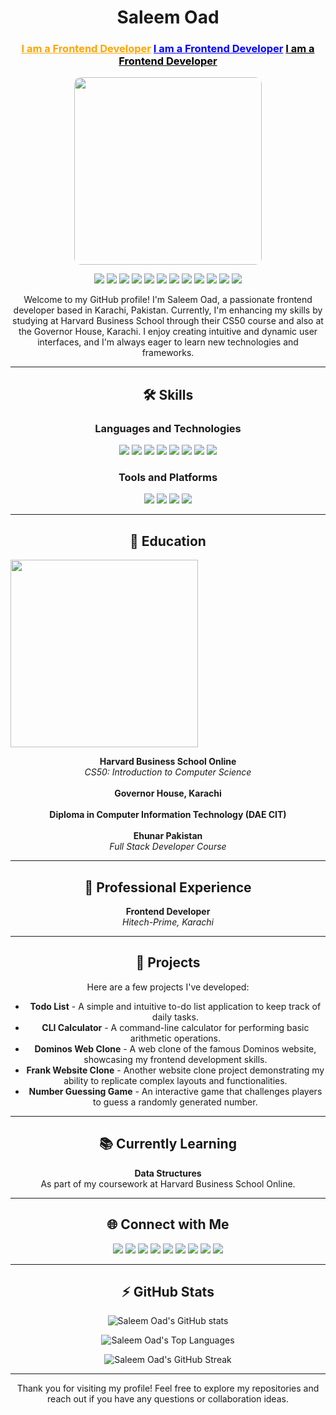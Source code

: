 <h1 align="center">Saleem Oad</h1>

<h3 align="center">
  <a href="#" style="color: orange;">I am a Frontend Developer</a>
  <a href="#" style="color: blue; animation: typing 2s steps(22, end) infinite;">I am a Frontend Developer</a>
  <a href="#" style="color: black; animation: typing 2s steps(22, end) infinite;">I am a Frontend Developer</a>
</h3> 
<p align="center"> <img src="https://png.pngtree.com/png-vector/20240320/ourlarge/pngtree-coding-clipart-guy-in-glasses-computer-tech-cartoon-vector-illustration-png-image_11957889.png" width="300px" style="border-radius: 10px;" > </p>


<p align="center">
  <img src="https://img.shields.io/badge/-HTML5-E34F26?style=flat&logo=html5&logoColor=white">
  <img src="https://img.shields.io/badge/-CSS3-1572B6?style=flat&logo=css3&logoColor=white">
  <img src="https://img.shields.io/badge/-JavaScript-F7DF1E?style=flat&logo=javascript&logoColor=black">
  <img src="https://img.shields.io/badge/-TypeScript-007ACC?style=flat&logo=typescript&logoColor=white">
  <img src="https://img.shields.io/badge/-React-61DAFB?style=flat&logo=react&logoColor=black">
  <img src="https://img.shields.io/badge/-Python-3776AB?style=flat&logo=python&logoColor=white">
  <img src="https://img.shields.io/badge/-C-00599C?style=flat&logo=c&logoColor=white">
  <img src="https://img.shields.io/badge/-Adobe%20Photoshop-31A8FF?style=flat&logo=adobe-photoshop&logoColor=white">
  <img src="https://img.shields.io/badge/-VS%20Code-0078d7?style=flat&logo=visual-studio-code&logoColor=white">
  <img src="https://img.shields.io/badge/-Git-F05032?style=flat&logo=git&logoColor=white">
  <img src="https://img.shields.io/badge/-GitHub-181717?style=flat&logo=github&logoColor=white">
  <img src="https://img.shields.io/badge/-ChatGPT-34A853?style=flat&logo=openai&logoColor=white">
</p>

<p align="center">Welcome to my GitHub profile! I'm Saleem Oad, a passionate frontend developer based in Karachi, Pakistan. Currently, I'm enhancing my skills by studying at Harvard Business School through their CS50 course and also at the Governor House, Karachi. I enjoy creating intuitive and dynamic user interfaces, and I'm always eager to learn new technologies and frameworks.</p>

---

<h2 align="center">🛠 Skills</h2>

<div align="center">
  <h3>Languages and Technologies</h3>
  <p>
    <img src="https://img.shields.io/badge/-HTML5-E34F26?style=flat&logo=html5&logoColor=white">
    <img src="https://img.shields.io/badge/-CSS3-1572B6?style=flat&logo=css3&logoColor=white">
    <img src="https://img.shields.io/badge/-JavaScript-F7DF1E?style=flat&logo=javascript&logoColor=black">
    <img src="https://img.shields.io/badge/-TypeScript-007ACC?style=flat&logo=typescript&logoColor=white">
    <img src="https://img.shields.io/badge/-React-61DAFB?style=flat&logo=react&logoColor=black">
    <img src="https://img.shields.io/badge/-Python-3776AB?style=flat&logo=python&logoColor=white">
    <img src="https://img.shields.io/badge/-C-00599C?style=flat&logo=c&logoColor=white">
    <img src="https://img.shields.io/badge/-Adobe%20Photoshop-31A8FF?style=flat&logo=adobe-photoshop&logoColor=white">
  </p>
  <h3>Tools and Platforms</h3>
  <p>
    <img src="https://img.shields.io/badge/-VS%20Code-0078d7?style=flat&logo=visual-studio-code&logoColor=white">
    <img src="https://img.shields.io/badge/-Git-F05032?style=flat&logo=git&logoColor=white">
    <img src="https://img.shields.io/badge/-GitHub-181717?style=flat&logo=github&logoColor=white">
    <img src="https://img.shields.io/badge/-ChatGPT-34A853?style=flat&logo=openai&logoColor=white">
  </p>
</div>

---

<h2 align="center">📝 Education</h2>

<img src="https://media.istockphoto.com/id/1803992649/vector/software-development-coding-process-concept-programming-testing-cross-platform-code-app-on.jpg?s=1024x1024&w=is&k=20&c=B-4bjQh6DcCKFBwi0HiEi3Us5TLicgrZBaU7lvgGNfw=" width="300px">
<p align="center">
  <b>Harvard Business School Online</b><br>
  <i>CS50: Introduction to Computer Science</i><br><br>
  <b>Governor House, Karachi</b><br><br>
  <b>Diploma in Computer Information Technology (DAE CIT)</b><br><br>
  <b>Ehunar Pakistan</b><br>
  <i>Full Stack Developer Course</i><br>
</p>

---

<h2 align="center">💼 Professional Experience</h2>

<p align="center">
  <b>Frontend Developer</b><br>
  <i>Hitech-Prime, Karachi</i>
</p>

---

<h2 align="center">📂 Projects</h2>

<p align="center">
  Here are a few projects I've developed:
</p>

<div align="center">
  <ul>
    <li><b>Todo List</b> - A simple and intuitive to-do list application to keep track of daily tasks.</li>
    <li><b>CLI Calculator</b> - A command-line calculator for performing basic arithmetic operations.</li>
    <li><b>Dominos Web Clone</b> - A web clone of the famous Dominos website, showcasing my frontend development skills.</li>
    <li><b>Frank Website Clone</b> - Another website clone project demonstrating my ability to replicate complex layouts and functionalities.</li>
    <li><b>Number Guessing Game</b> - An interactive game that challenges players to guess a randomly generated number.</li>
  </ul>
</div>

---

<h2 align="center">📚 Currently Learning</h2>

<p align="center">
  <b>Data Structures</b><br>
  As part of my coursework at Harvard Business School Online.
</p>

---

<h2 align="center">🌐 Connect with Me</h2>

<p align="center">
  <a href="https://www.linkedin.com/in/saleem-oad/"><img src="https://img.shields.io/badge/LinkedIn-0077B5?style=flat&logo=linkedin&logoColor=white"></a>
  <a href="https://www.youtube.com/"><img src="https://img.shields.io/badge/YouTube-FF0000?style=flat&logo=youtube&logoColor=white"></a>
  <a href="https://www.facebook.com/"><img src="https://img.shields.io/badge/Facebook-1877F2?style=flat&logo=facebook&logoColor=white"></a>
  <a href="https://www.instagram.com/"><img src="https://img.shields.io/badge/Instagram-E4405F?style=flat&logo=instagram&logoColor=white"></a>
  <a href="https://telegram.org/"><img src="https://img.shields.io/badge/Telegram-2CA5E0?style=flat&logo=telegram&logoColor=white"></a>
  <a href="https://medium.com/"><img src="https://img.shields.io/badge/Medium-12100E?style=flat&logo=medium&logoColor=white"></a>
  <a href="https://www.pinterest.com/"><img src="https://img.shields.io/badge/Pinterest-BD081C?style=flat&logo=pinterest&logoColor=white"></a>
  <a href="https://discord.com/"><img src="https://img.shields.io/badge/Discord-7289DA?style=flat&logo=discord&logoColor=white"></a>
  <a href="https://www.fiverr.com/"><img src="https://img.shields.io/badge/Fiverr-00B22D?style=flat&logo=fiverr&logoColor=white"></a>
</p>

---

<h2 align="center">⚡ GitHub Stats</h2>

<p align="center">
  <img src="https://github-readme-stats.vercel.app/api?username=saleemoad&show_icons=true&theme=radical" alt="Saleem Oad's GitHub stats">
</p>

<p align="center">
  <img src="https://github-readme-stats.vercel.app/api/top-langs/?username=saleemoad&layout=compact&theme=radical" alt="Saleem Oad's Top Languages">
</p>

<p align="center">
  <img src="https://github-readme-streak-stats.herokuapp.com/?user=saleemoad&theme=radical" alt="Saleem Oad's GitHub Streak">
</p>

---

<p align="center">Thank you for visiting my profile! Feel free to explore my repositories and reach out if you have any questions or collaboration ideas.</p>
